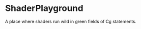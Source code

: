 ShaderPlayground
================

A place where shaders run wild in green fields of Cg statements.
